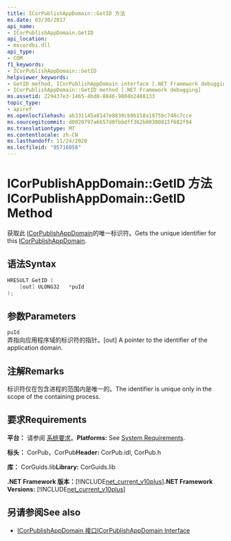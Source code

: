 ```yaml
---
title: ICorPublishAppDomain::GetID 方法
ms.date: 03/30/2017
api_name:
- ICorPublishAppDomain.GetID
api_location:
- mscordbi.dll
api_type:
- COM
f1_keywords:
- ICorPublishAppDomain::GetID
helpviewer_keywords:
- GetID method, ICorPublishAppDomain interface [.NET Framework debugging]
- ICorPublishAppDomain::GetID method [.NET Framework debugging]
ms.assetid: 229437e3-1465-4bd8-8846-9804b2488133
topic_type:
- apiref
ms.openlocfilehash: ab331145a8147e8830cb9b158a1975bc748c7cce
ms.sourcegitcommit: d8020797a6657d0fbbdff362b80300815f682f94
ms.translationtype: MT
ms.contentlocale: zh-CN
ms.lasthandoff: 11/24/2020
ms.locfileid: "95716858"
---
```

# <a name="icorpublishappdomaingetid-method"></a><span data-ttu-id="5147f-102">ICorPublishAppDomain::GetID 方法</span><span class="sxs-lookup"><span data-stu-id="5147f-102">ICorPublishAppDomain::GetID Method</span></span>

<span data-ttu-id="5147f-103">获取此 [ICorPublishAppDomain](icorpublishappdomain-interface.md)的唯一标识符。</span><span class="sxs-lookup"><span data-stu-id="5147f-103">Gets the unique identifier for this [ICorPublishAppDomain](icorpublishappdomain-interface.md).</span></span>  
  
## <a name="syntax"></a><span data-ttu-id="5147f-104">语法</span><span class="sxs-lookup"><span data-stu-id="5147f-104">Syntax</span></span>  
  
```cpp  
HRESULT GetID (  
    [out] ULONG32   *puId  
);  
```  
  
## <a name="parameters"></a><span data-ttu-id="5147f-105">参数</span><span class="sxs-lookup"><span data-stu-id="5147f-105">Parameters</span></span>  

 `puId`  
 <span data-ttu-id="5147f-106">弄指向应用程序域的标识符的指针。</span><span class="sxs-lookup"><span data-stu-id="5147f-106">[out] A pointer to the identifier of the application domain.</span></span>  
  
## <a name="remarks"></a><span data-ttu-id="5147f-107">注解</span><span class="sxs-lookup"><span data-stu-id="5147f-107">Remarks</span></span>  

 <span data-ttu-id="5147f-108">标识符仅在包含进程的范围内是唯一的。</span><span class="sxs-lookup"><span data-stu-id="5147f-108">The identifier is unique only in the scope of the containing process.</span></span>  
  
## <a name="requirements"></a><span data-ttu-id="5147f-109">要求</span><span class="sxs-lookup"><span data-stu-id="5147f-109">Requirements</span></span>  

 <span data-ttu-id="5147f-110">**平台：** 请参阅 [系统要求](../../get-started/system-requirements.md)。</span><span class="sxs-lookup"><span data-stu-id="5147f-110">**Platforms:** See [System Requirements](../../get-started/system-requirements.md).</span></span>  
  
 <span data-ttu-id="5147f-111">**标头：** CorPub，CorPub</span><span class="sxs-lookup"><span data-stu-id="5147f-111">**Header:** CorPub.idl, CorPub.h</span></span>  
  
 <span data-ttu-id="5147f-112">**库：** CorGuids.lib</span><span class="sxs-lookup"><span data-stu-id="5147f-112">**Library:** CorGuids.lib</span></span>  
  
 <span data-ttu-id="5147f-113">**.NET Framework 版本：**[!INCLUDE[net_current_v10plus](../../../../includes/net-current-v10plus-md.md)]</span><span class="sxs-lookup"><span data-stu-id="5147f-113">**.NET Framework Versions:** [!INCLUDE[net_current_v10plus](../../../../includes/net-current-v10plus-md.md)]</span></span>  
  
## <a name="see-also"></a><span data-ttu-id="5147f-114">另请参阅</span><span class="sxs-lookup"><span data-stu-id="5147f-114">See also</span></span>

- [<span data-ttu-id="5147f-115">ICorPublishAppDomain 接口</span><span class="sxs-lookup"><span data-stu-id="5147f-115">ICorPublishAppDomain Interface</span></span>](icorpublishappdomain-interface.md)
